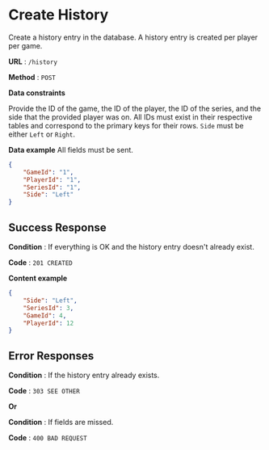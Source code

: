 # Create History

Create a history entry in the database. A history entry is created per player per game.

**URL** : `/history`

**Method** : `POST`

<!-- **Auth required** : YES

**Permissions required** : None -->

**Data constraints**

Provide the ID of the game, the ID of the player, the ID of the series, and the side that the provided player was on. All IDs must exist in their respective tables and correspond to the primary keys for their rows. `Side` must be either `Left` or `Right`. 

**Data example** All fields must be sent.

```json
{
	"GameId": "1",
	"PlayerId": "1", 
	"SeriesId": "1",
	"Side": "Left"
}
```

## Success Response

**Condition** : If everything is OK and the history entry doesn't already exist.

**Code** : `201 CREATED`

**Content example**

```json
{
    "Side": "Left",
    "SeriesId": 3,
    "GameId": 4,
    "PlayerId": 12
}
```

## Error Responses

**Condition** : If the history entry already exists.

**Code** : `303 SEE OTHER`

**Or**

**Condition** : If fields are missed.

**Code** : `400 BAD REQUEST`
